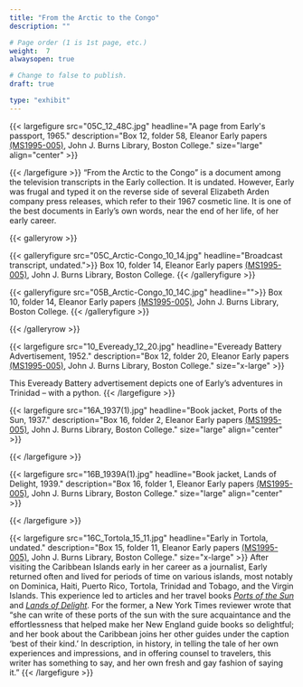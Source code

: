 ```yaml
---
title: "From the Arctic to the Congo"
description: ""

# Page order (1 is 1st page, etc.)
weight:  7
alwaysopen: true

# Change to false to publish.
draft: true

type: "exhibit"
---
```

{{< largefigure src="05C_12_48C.jpg"
                headline="A page from Early's passport, 1965."
                description="Box 12, folder 58, Eleanor Early papers [(MS1995-005)](https://bc-primo.hosted.exlibrisgroup.com/permalink/f/l6ucgu/ALMA-BC21311150800001021), John J. Burns Library, Boston College." 
                size="large" align="center" >}}

{{< /largefigure >}}
“From the Arctic to the Congo” is a document among the television transcripts in the Early collection. It is undated. However, Early was frugal and typed it on the reverse side of several Elizabeth Arden company press releases, which refer to their 1967 cosmetic line. It is one of the best documents in Early’s own words, near the end of her life, of her early career.

{{< galleryrow >}}

{{< galleryfigure src="05C_Arctic-Congo_10_14.jpg"
           headline="Broadcast transcript, undated.">}} Box 10, folder 14, Eleanor Early papers [(MS1995-005)](https://bc-primo.hosted.exlibrisgroup.com/permalink/f/l6ucgu/ALMA-BC21311150800001021), John J. Burns Library, Boston College.
{{< /galleryfigure >}}

{{< galleryfigure src="05B_Arctic-Congo_10_14C.jpg"
           headline="">}} Box 10, folder 14, Eleanor Early papers [(MS1995-005)](https://bc-primo.hosted.exlibrisgroup.com/permalink/f/l6ucgu/ALMA-BC21311150800001021), John J. Burns Library, Boston College.
{{< /galleryfigure >}}

{{< /galleryrow >}}

{{< largefigure src="10_Eveready_12_20.jpg"
                headline="Eveready Battery Advertisement, 1952."
                description="Box 12, folder 20, Eleanor Early papers [(MS1995-005)](https://bc-primo.hosted.exlibrisgroup.com/permalink/f/l6ucgu/ALMA-BC21311150800001021), John J. Burns Library, Boston College."
                size="x-large" >}}
				
This Eveready Battery advertisement depicts one of Early’s adventures in Trinidad – with a python.
{{< /largefigure >}}

{{< largefigure src="16A_1937(1).jpg"
                headline="Book jacket, Ports of the Sun, 1937."
                description="Box 16, folder 2, Eleanor Early papers [(MS1995-005)](https://bc-primo.hosted.exlibrisgroup.com/permalink/f/l6ucgu/ALMA-BC21311150800001021), John J. Burns Library, Boston College." 
                size="large" align="center" >}}

{{< /largefigure >}}

{{< largefigure src="16B_1939A(1).jpg"
                headline="Book jacket, Lands of Delight, 1939."
                description="Box 16, folder 1, Eleanor Early papers [(MS1995-005)](https://bc-primo.hosted.exlibrisgroup.com/permalink/f/l6ucgu/ALMA-BC21311150800001021), John J. Burns Library, Boston College." 
                size="large" align="center" >}}

{{< /largefigure >}}

{{< largefigure src="16C_Tortola_15_11.jpg"
                headline="Early in Tortola, undated."
                description="Box 15, folder 11, Eleanor Early papers [(MS1995-005)](https://bc-primo.hosted.exlibrisgroup.com/permalink/f/l6ucgu/ALMA-BC21311150800001021), John J. Burns Library, Boston College."
                size="x-large" >}}
After visiting the Caribbean Islands early in her career as a journalist, Early returned often and lived for periods of time on various islands, most notably on Dominica, Haiti, Puerto Rico, Tortola, Trinidad and Tobago, and the Virgin Islands. This experience led to articles and her travel books *[Ports of the Sun](https://bc-primo.hosted.exlibrisgroup.com/permalink/f/l6ucgu/ALMA-BC21379305460001021)* and *[Lands of Delight](https://bc-primo.hosted.exlibrisgroup.com/permalink/f/l6ucgu/ALMA-BC21366415100001021)*. For the former, a New York Times reviewer wrote that “she can write of these ports of the sun with the sure acquaintance and the effortlessness that helped make her New England guide books so delightful; and her book about the Caribbean joins her other guides under the caption ‘best of their kind.’ In description, in history, in telling the tale of her own experiences and impressions, and in offering counsel to travelers, this writer has something to say, and her own fresh and gay fashion of saying it.”
{{< /largefigure >}}